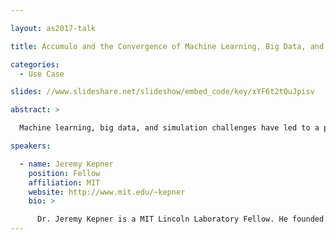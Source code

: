 ```yaml
---

layout: as2017-talk

title: Accumulo and the Convergence of Machine Learning, Big Data, and Supercomputing

categories:
  - Use Case

slides: //www.slideshare.net/slideshow/embed_code/key/xYF6t2tQuJpisv

abstract: >

  Machine learning, big data, and simulation challenges have led to a proliferation of computing hardware and software solutions. Hyperscale data centers, accelerators, and programmable logic can deliver enormous performance via a wide range of analytic environments and data storage technologies. Apache Accumulo is a unique technology with the potential to enable all of these fields.  Effectively exploiting Accumulo in these fields requires mathematically rigorous interfaces that allow users to focus on their domains. Mathematically rigorous interfaces are at the core MIT Lincoln Laboratory Supercomputing Center (LLSC) and enable the LLSC to deliver Apache Accumulo  o thousands of scientists and engineers. This talk discusses the rapidly evolving computing landscape and how mathematically rigorous interfaces are the key to exploiting Apache Accumulo's advanced capabilities.

speakers:

  - name: Jeremy Kepner
    position: Fellow
    affiliation: MIT
    website: http://www.mit.edu/~kepner
    bio: >

      Dr. Jeremy Kepner is a MIT Lincoln Laboratory Fellow. He founded the Lincoln Laboratory Supercomputing Center and pioneered the establishment of the Massachusetts Green High Performance Computing Center.  He has developed novel big data and parallel computing software used by thousands of scientists and engineers worldwide. He has led several embedded computing efforts, which earned him a 2011 R&D 100 Award. Dr. Kepner has chaired SIAM Data Mining, the IEEE Big Data conference, and the IEEE High Performance Extreme Computing conference.  Dr. Kepner is the author of two bestselling books, Parallel MATLAB and Graph Algorithms in the Language of Linear Algebra. His peer-reviewed publications include works on abstract algebra, astronomy, cloud computing, cybersecurity, data mining, databases, graph algorithms, health sciences, signal processing, and visualization. Dr. Kepner holds a BA degree in astrophysics from Pomona College and a PhD degree in astrophysics from Princeton University.
---
```

